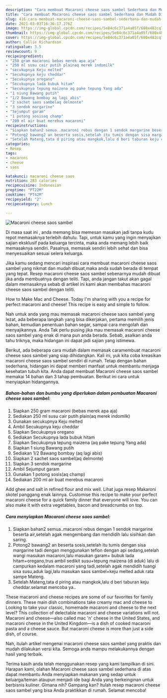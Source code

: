 ```yaml
---
description: "Cara membuat Macaroni cheese saos sambel Sederhana dan Mudah Dibuat"
title: "Cara membuat Macaroni cheese saos sambel Sederhana dan Mudah Dibuat"
slug: 416-cara-membuat-macaroni-cheese-saos-sambel-sederhana-dan-mudah-dibuat
date: 2021-03-03T16:36:17.276Z
image: https://img-global.cpcdn.com/recipes/5e84c6c371a4a05f/680x482cq70/macaroni-cheese-saos-sambel-foto-resep-utama.jpg
thumbnail: https://img-global.cpcdn.com/recipes/5e84c6c371a4a05f/680x482cq70/macaroni-cheese-saos-sambel-foto-resep-utama.jpg
cover: https://img-global.cpcdn.com/recipes/5e84c6c371a4a05f/680x482cq70/macaroni-cheese-saos-sambel-foto-resep-utama.jpg
author: Callie Richardson
ratingvalue: 3.5
reviewcount: 9
recipeingredient:
- "250 gram macaroni bebas merek apa aja"
- "250 ml susu cair putih plainaq merek indomilk"
- "secukupnya Keju melted"
- "Secukupnya keju cheddar"
- "Secukupnya oregano"
- "Secukupnya lada bubuk hitam"
- "Secukupnya tepung maizena aq pake tepung Yang ada"
- "1 siung Bawang putih"
- "1/2 Bawang bombay aq lagi abis"
- "2 sachet saos sambelaq delmonte"
- "3 sendok margarine"
- "Sejumput garam"
- "1 potong sosisaq champ"
- "200 ml air buat merebus macaroni"
recipeinstructions:
- "Siapkan bahan2 semua..macaroni rebus dengan 1 sendok margarine beserta air,setelah agak mengembang dan mendidih lalu sisihkan dan saring."
- "Potong2 bawang2 an beserta sosis,setelah itu tumis dengan sisa margarine tadi dengan menggunakan teflon dengan api sedang,setelah wangi masukan macaroni,lalu masukan garam+ bubuk lada hitam+oregano,trus ambil sedikit susu+tepung maizena (di aduk) lalu di campurkan kedalam macaroni yang tadi,setelah agak mendidih tuangi sisa susu,aduk lagi,lalu masukan saos sambel+keju melted aduk rata sampe Mateng."
- "Setelah Mateng,tata d piring atau mangkok,lalu d beri taburan keju cheddar.selamat mencoba ya.."
categories:
- Resep
tags:
- macaroni
- cheese
- saos

katakunci: macaroni cheese saos 
nutrition: 283 calories
recipecuisine: Indonesian
preptime: "PT22M"
cooktime: "PT42M"
recipeyield: "2"
recipecategory: Lunch

---
```



![Macaroni cheese saos sambel](https://img-global.cpcdn.com/recipes/5e84c6c371a4a05f/680x482cq70/macaroni-cheese-saos-sambel-foto-resep-utama.jpg)

Di masa  saat ini , anda memang bisa memesan masakan jadi tanpa kudu repot memasaknya terlebih dahulu. Tapi, untuk kamu yang ingin menyajikan sajian eksklusif pada keluarga tercinta, maka anda memang lebih baik memasaknya sendiri. Pasalnya, memasak sendiri lebih sehat dan bisa menyesuaikan sesuai selera keluarga.

Jika kamu sedang mencari inspirasi cara membuat macaroni cheese saos sambel yang nikmat dan mudah dibuat,maka anda sudah berada di tempat yang tepat. Resep macaroni cheese saos sambel  sebenarnya mudah dibuat jika anda membuatnya dengan teliti. Tapi, anda jangan takut akan gagal dalam memasaknya 
sebab di artikel ini kami akan membahas macaroni cheese saos sambel dengan teliti.  

How to Make Mac and Cheese. Today I&#39;m sharing with you a recipe for perfect macaroni and cheese! This recipe is easy and simple to follow.

Nah untuk anda yang mau memasak macaroni cheese saos sambel yang lezat, ada beberapa langkah yang bisa dikerjakan, pertama memilih jenis bahan, kemudian penentuan bahan segar, sampai cara mengolah dan menyajikannya. Anda Tak perlu pusing jika mau memasak macaroni cheese saos sambel yang enak di mana pun anda berada. Sebab, asalkan anda  tahu triknya, maka hidangan ini dapat jadi sajian yang istimewa.

Berikut, ada beberapa cara mudah dalam memasak caramembuat macaroni cheese saos sambel yang siap dihidangkan. Kali ini, yuk kita coba kreasikan macaroni cheese saos sambel sendiri di rumah. Tetap dengan bahan sederhana, hidangan ini dapat memberi manfaat untuk membantu menjaga kesehatan tubuh kita. Anda dapat membuat Macaroni cheese saos sambel memakai 14 bahan dan 3 tahap pembuatan. Berikut ini cara untuk menyiapkan hidangannya.

<!--inarticleads1-->

##### Bahan-bahan dan bumbu yang diperlukan dalam pembuatan Macaroni cheese saos sambel:

1. Siapkan 250 gram macaroni (bebas merek apa aja)
1. Sediakan 250 ml susu cair putih plain(aq merek indomilk)
1. Gunakan secukupnya Keju melted
1. Ambil Secukupnya keju cheddar
1. Siapkan Secukupnya oregano
1. Sediakan Secukupnya lada bubuk hitam
1. Siapkan Secukupnya tepung maizena (aq pake tepung Yang ada)
1. Siapkan 1 siung Bawang putih
1. Sediakan 1/2 Bawang bombay (aq lagi abis)
1. Siapkan 2 sachet saos sambel(aq delmonte)
1. Siapkan 3 sendok margarine
1. Ambil Sejumput garam
1. Gunakan 1 potong sosis(aq champ)
1. Sediakan 200 ml air buat merebus macaroni


Add ghee and salt in refined flour and mix well. Lihat juga resep Makaroni skotel panggang enak lainnya. Customise this recipe to make your perfect macaroni cheese for a quick family dinner that everyone will love. You can also make it with extra vegetables, bacon and breadcrumbs on top. 

<!--inarticleads2-->

##### Cara menyiapkan Macaroni cheese saos sambel:

1. Siapkan bahan2 semua..macaroni rebus dengan 1 sendok margarine beserta air,setelah agak mengembang dan mendidih lalu sisihkan dan saring.
1. Potong2 bawang2 an beserta sosis,setelah itu tumis dengan sisa margarine tadi dengan menggunakan teflon dengan api sedang,setelah wangi masukan macaroni,lalu masukan garam+ bubuk lada hitam+oregano,trus ambil sedikit susu+tepung maizena (di aduk) lalu di campurkan kedalam macaroni yang tadi,setelah agak mendidih tuangi sisa susu,aduk lagi,lalu masukan saos sambel+keju melted aduk rata sampe Mateng.
1. Setelah Mateng,tata d piring atau mangkok,lalu d beri taburan keju cheddar.selamat mencoba ya..


These macaroni and cheese recipes are some of our favorites for family dinners. These main dish combinations take creamy mac and cheese to Looking to take your classic, homemade macaroni and cheese to the next level? This collection of delectable macaroni and cheese variations will not. Macaroni and cheese—also called mac &#39;n&#39; cheese in the United States, and macaroni cheese in the United Kingdom—is a dish of cooked macaroni pasta and a cheese sauce. But macaroni cheese is more than just a side dish, of course. 

Nah, itulah artikel mengenai  macaroni cheese saos sambel  yang praktis dan mudah dilakukan versi kita. Semoga anda mampu melakukannya dengan hasil yang terbaik. 

Terima kasih anda telah menggunakan resep yang kami tampilkan di sini. Harapan kami, olahan  Macaroni cheese saos sambel sederhana di atas dapat membantu Anda menyiapkan makanan yang sedap untuk keluarga/teman ataupun menjadi ide bagi Anda yang berkeinginan untuk berbisnis kuliner. Gimana nih? Gampang kan? Itulah resep macaroni cheese saos sambel yang bisa Anda praktikkan di rumah. Selamat mencoba!

